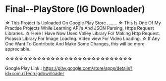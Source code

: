 # Final--PlayStore (IG Downloader)
☆ This Project Is Uploaded On Google Play Store ........
☆ This Is One Of My Practise Projects While Learning API's And 
  JSON Parsing,  Https Request Libraries. 
☆ Here I Have Now Used Volley Library For Making Http Request. 
  Picasso Library For Image Loading. Video view For Video Loading. 
☆ If Any One Want To Contribute And Make Some Changes,  this 
 will be more appreciable.

  ☆☆☆☆☆☆☆☆☆☆☆☆☆☆☆☆☆☆☆☆☆☆☆☆☆☆☆☆
   
   Google Play Link : https://play.google.com/store/apps/details?id=com.rrTech.igdownloader
